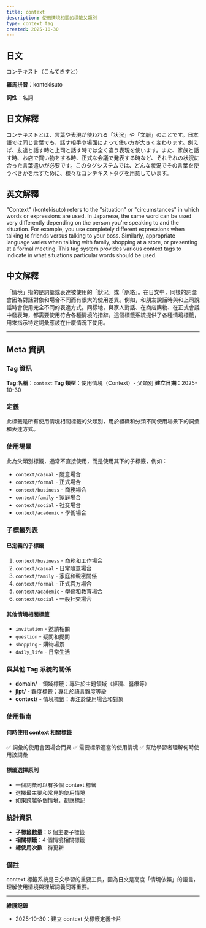 ```yaml
---
title: context
description: 使用情境相關的標籤父類別
type: context_tag
created: 2025-10-30
---
```


## 日文
コンテキスト（こんてきすと）

**羅馬拼音**：kontekisuto

**詞性**：名詞

## 日文解釋
コンテキストとは、言葉や表現が使われる「状況」や「文脈」のことです。日本語では同じ言葉でも、話す相手や場面によって使い方が大きく変わります。例えば、友達と話す時と上司と話す時では全く違う表現を使います。また、家族と話す時、お店で買い物をする時、正式な会議で発表する時など、それぞれの状況に合った言葉遣いが必要です。このタグシステムでは、どんな状況でその言葉を使うべきかを示すために、様々なコンテキストタグを用意しています。

## 英文解釋
"Context" (kontekisuto) refers to the "situation" or "circumstances" in which words or expressions are used. In Japanese, the same word can be used very differently depending on the person you're speaking to and the situation. For example, you use completely different expressions when talking to friends versus talking to your boss. Similarly, appropriate language varies when talking with family, shopping at a store, or presenting at a formal meeting. This tag system provides various context tags to indicate in what situations particular words should be used.

## 中文解釋
「情境」指的是詞彙或表達被使用的「狀況」或「脈絡」。在日文中，同樣的詞彙會因為對話對象和場合不同而有很大的使用差異。例如，和朋友說話時與和上司說話時會使用完全不同的表達方式。同樣地，與家人對話、在商店購物、在正式會議中發表時，都需要使用符合各種情境的措辭。這個標籤系統提供了各種情境標籤，用來指示特定詞彙應該在什麼情況下使用。

---

## Meta 資訊

### Tag 資訊

**Tag 名稱**：`context`
**Tag 類型**：使用情境（Context）- 父類別
**建立日期**：2025-10-30

### 定義

此標籤是所有使用情境相關標籤的父類別，用於組織和分類不同使用場景下的詞彙和表達方式。

### 使用場景

此為父類別標籤，通常不直接使用，而是使用其下的子標籤，例如：
- `context/casual` - 隨意場合
- `context/formal` - 正式場合
- `context/business` - 商務場合
- `context/family` - 家庭場合
- `context/social` - 社交場合
- `context/academic` - 學術場合

### 子標籤列表

#### 已定義的子標籤
1. `context/business` - 商務和工作場合
2. `context/casual` - 日常隨意場合
3. `context/family` - 家庭和親密關係
4. `context/formal` - 正式官方場合
5. `context/academic` - 學術和教育場合
6. `context/social` - 一般社交場合

#### 其他情境相關標籤
- `invitation` - 邀請相關
- `question` - 疑問和提問
- `shopping` - 購物場景
- `daily_life` - 日常生活

### 與其他 Tag 系統的關係

- **domain/** - 領域標籤：專注於主題領域（經濟、醫療等）
- **jlpt/** - 難度標籤：專注於語言難度等級
- **context/** - 情境標籤：專注於使用場合和對象

### 使用指南

#### 何時使用 context 相關標籤
✅ 詞彙的使用會因場合而異
✅ 需要標示適當的使用情境
✅ 幫助學習者理解何時使用該詞彙

#### 標籤選擇原則
- 一個詞彙可以有多個 context 標籤
- 選擇最主要和常見的使用情境
- 如果跨越多個情境，都應標記

### 統計資訊

- **子標籤數量**：6 個主要子標籤
- **相關標籤**：4 個情境相關標籤
- **總使用次數**：待更新

### 備註

context 標籤系統是日文學習的重要工具，因為日文是高度「情境依賴」的語言，理解使用情境與理解詞義同等重要。

---

**維護記錄**
- 2025-10-30：建立 context 父標籤定義卡片
